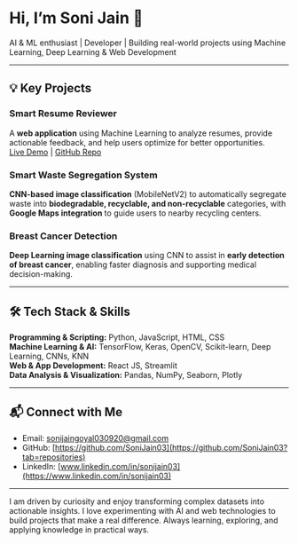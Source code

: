 # Hi, I’m Soni Jain 👋

AI & ML enthusiast | Developer | Building real-world projects using Machine Learning, Deep Learning & Web Development

---

## 💡 Key Projects

### Smart Resume Reviewer
A **web application** using Machine Learning to analyze resumes, provide actionable feedback, and help users optimize for better opportunities.  
[Live Demo](https://smart-resume-reviewer-e3khl2f47bkq5f8ezasaqs.streamlit.app/) | [GitHub Repo](https://github.com/SoniJain03?tab=repositories)

### Smart Waste Segregation System
**CNN-based image classification** (MobileNetV2) to automatically segregate waste into **biodegradable, recyclable, and non-recyclable** categories, with **Google Maps integration** to guide users to nearby recycling centers.

### Breast Cancer Detection
**Deep Learning image classification** using CNN to assist in **early detection of breast cancer**, enabling faster diagnosis and supporting medical decision-making.

---

## 🛠️ Tech Stack & Skills

**Programming & Scripting:** Python, JavaScript, HTML, CSS  
**Machine Learning & AI:** TensorFlow, Keras, OpenCV, Scikit-learn, Deep Learning, CNNs, KNN  
**Web & App Development:** React JS, Streamlit  
**Data Analysis & Visualization:** Pandas, NumPy, Seaborn, Plotly  

---

## 📬 Connect with Me

- Email: sonijaingoyal030920@gmail.com  
- GitHub: [https://github.com/SoniJain03](https://github.com/SoniJain03?tab=repositories)  
- LinkedIn: [www.linkedin.com/in/sonijain03](https://www.linkedin.com/in/sonijain03)

---

I am driven by curiosity and enjoy transforming complex datasets into actionable insights. I love experimenting with AI and web technologies to build projects that make a real difference. Always learning, exploring, and applying knowledge in practical ways.
